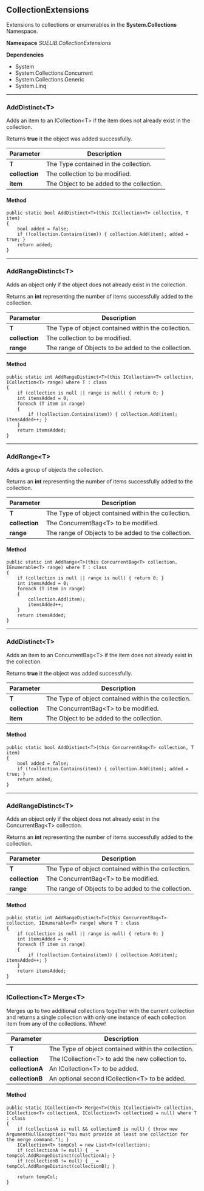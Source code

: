 ## CollectionExtensions

Extensions to collections or enumerables in the **System.Collections** Namespace.

**Namespace** *SUELIB.CollectionExtensions*

**Dependencies**

- System
- System.Collections.Concurrent
- System.Collections.Generic
- System.Linq

---

### AddDistinct\<T\>

 Adds an item to an ICollection\<T\> if the item does not already exist in the collection.

 Returns **true** it the object was added successfully.

| Parameter | Description |
|-----------|-------------|
|**T**|The Type contained in the collection. |
|**collection**|The collection to be modified.|
|**item**|The Object to be added to the collection.|

#### Method 

```
public static bool AddDistinct<T>(this ICollection<T> collection, T item)
{
    bool added = false;
    if (!collection.Contains(item)) { collection.Add(item); added = true; }
    return added;
}
```
 ---

### AddRangeDistinct\<T\>

Adds an object only if the object does not already exist in the collection.

Returns an **int** representing the number of items successfully added to the collection.

| Parameter | Description |
|-----------|-------------|
|**T**|The Type of object contained within the collection.|
|**collection**|The collection to be modified.|
|**range**|The range of Objects to be added to the collection.|

#### Method 

```
public static int AddRangeDistinct<T>(this ICollection<T> collection, ICollection<T> range) where T : class
{
    if (collection is null || range is null) { return 0; }
    int itemsAdded = 0;
    foreach (T item in range)
    {
        if (!collection.Contains(item)) { collection.Add(item); itemsAdded++; }
    }
    return itemsAdded;
}
```
---

### AddRange\<T\>

Adds a group of objects the collection. 

Returns an **int** representing the number of items successfully added to the collection.

| Parameter | Description |
|-----------|-------------|
|**T**|The Type of object contained within the collection.|
|**collection**|The ConcurrentBag\<T\> to be modified.|
|**range**|The range of Objects to be added to the collection.|

#### Method

```
public static int AddRange<T>(this ConcurrentBag<T> collection, IEnumerable<T> range) where T : class
{
    if (collection is null || range is null) { return 0; }
    int itemsAdded = 0;
    foreach (T item in range)
    {
        collection.Add(item);
        itemsAdded++;
    }
    return itemsAdded;
}
```

---

### AddDistinct\<T\> 

Adds an item to an ConcurrentBag\<T\> if the item does not already exist in the collection.

Returns **true** it the object was added successfully.


| Parameter | Description |
|-----------|-------------|
|**T**|The Type of object contained within the collection.|
|**collection**|The ConcurrentBag\<T\> to be modified.|
|**item**|The Object to be added to the collection.|

#### Method

```
public static bool AddDistinct<T>(this ConcurrentBag<T> collection, T item)
{
    bool added = false;
    if (!collection.Contains(item)) { collection.Add(item); added = true; }
    return added;
}
```

---

### AddRangeDistinct\<T\>

Adds an object only if the object does not already exist in the ConcurrentBag\<T\> collection.

Returns an **int** representing the number of items successfully added to the collection.

| Parameter | Description |
|-----------|-------------|
|**T**|The Type of object contained within the collection.|
|**collection**|The ConcurrentBag\<T\> to be modified.|
|**range**|The range of Objects to be added to the collection.|

#### Method 

```
public static int AddRangeDistinct<T>(this ConcurrentBag<T> collection, IEnumerable<T> range) where T : class
{
    if (collection is null || range is null) { return 0; }
    int itemsAdded = 0;
    foreach (T item in range)
    {
        if (!collection.Contains(item)) { collection.Add(item); itemsAdded++; }
    }
    return itemsAdded;
}
```

 ---

### ICollection\<T\> Merge\<T\>

Merges up to two additional collections together with the current collection and returns a single collection with only one instance of each collection item from any of the collections. Whew!

| Parameter | Description |
|-----------|-------------|
|**T**|The Type of object contained within the collection.|
|**collection**|The ICollection\<T\> to add the new collection to.|
|**collectionA**|An ICollection\<T\> to be added.|
|**collectionB**|An optional second ICollection\<T\> to be added.|

 #### Method 

```
public static ICollection<T> Merge<T>(this ICollection<T> collection, ICollection<T> collectionA, ICollection<T> collectionB = null) where T : class
{
    if (collectionA is null && collectionB is null) { throw new ArgumentNullException("You must provide at least one collection for the merge command."); }
    ICollection<T> tempCol = new List<T>(collection);
    if (collectionA != null) { _ = tempCol.AddRangeDistinct(collectionA); }
    if (collectionB != null) { _ = tempCol.AddRangeDistinct(collectionB); }

    return tempCol;
}
```
